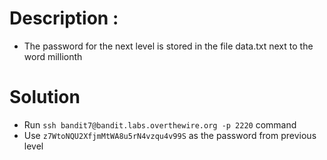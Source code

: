 # Description :
* The password for the next level is stored in the file data.txt next to the word millionth

# Solution

* Run `ssh bandit7@bandit.labs.overthewire.org -p 2220` command
* Use `z7WtoNQU2XfjmMtWA8u5rN4vzqu4v99S` as the password from previous level
